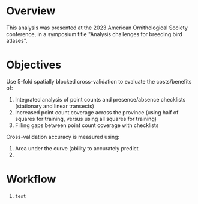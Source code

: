 # Overview

This analysis was presented at the 2023 American Ornithological Society conference, in a symposium title "Analysis challenges for breeding bird atlases".

# Objectives

Use 5-fold spatially blocked cross-validation to evaluate the costs/benefits of:

1) Integrated analysis of point counts and presence/absence checklists (stationary and linear transects)
2) Increased point count coverage across the province (using half of squares for training, versus using all squares for training)
3) Filling gaps between point count coverage with checklists

Cross-validation accuracy is measured using:

1) Area under the curve (ability to accurately predict 
2) 

# Workflow

1) `test`

